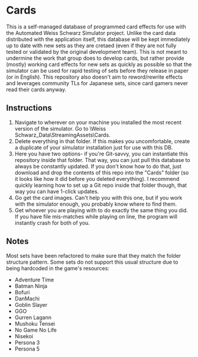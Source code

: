 # Cards

This is a self-managed database of programmed card effects for use with the Automated Weiss Schwarz Simulator project. Unlike the card data distributed with the application itself, this database will be kept immediately up to date with new sets as they are cretaed (even if they are not fully tested or validated by the original development team). This is not meant to undermine the work that group does to develop cards, but rather provide (mostly) working card effects for new sets as quickly as possible so that the simulator can be used for rapid testing of sets before they release in paper (or in English). This repository also doesn't aim to reword/rewrite effects and leverages community TLs for Japanese sets, since card gamers never read their cards anyway.

## Instructions

1. Navigate to wherever on your machine you installed the most recent version of the simulator. Go to \Weiss Schwarz_Data\StreamingAssets\Cards.
2. Delete everything in that folder. If this makes you uncomfortable, create a duplicate of your simulator installation just for use with this DB.
3. Here you have two options- if you're Git-savvy, you can instantiate this repository inside that folder. That way, you can just pull this database to always be constantly updated. If you don't know how to do that, just download and drop the contents of this repo into the "Cards" folder (so it looks like how it did before you deleted everything). I recommend quickly learning how to set up a Git repo inside that folder though, that way you can have 1-click updates.
4. Go get the card images. Can't help you with this one, but if you work with the simulator enough, you probably know where to find them.
5. Get whoever you are playing with to do exactly the same thing you did. If you have file mis-matches while playing on line, the program will instantly crash for both of you.

## Notes

Most sets have been refactored to make sure that they match the folder structure pattern. Some sets do not support this usual structure due to being hardcoded in the game's resources:

- Adventure Time
- Batman Ninja
- Bofuri
- DanMachi
- Goblin Slayer
- GGO
- Gurren Lagann
- Mushoku Tensei
- No Game No Life
- Nisekoi
- Persona 3
- Persona 5